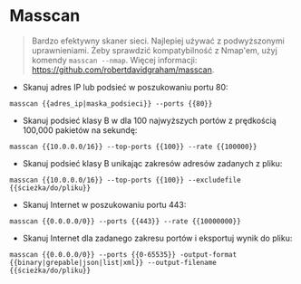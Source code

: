 # Masscan

> Bardzo efektywny skaner sieci.
> Najlepiej używać z podwyższonymi uprawnieniami. Żeby sprawdzić kompatybilność z Nmap'em, użyj komendy `masscan --nmap`.
> Więcej informacji: <https://github.com/robertdavidgraham/masscan>.

- Skanuj adres IP lub podsieć w poszukowaniu portu 80:

`masscan {{adres_ip|maska_podsieci}} --ports {{80}}`

- Skanuj podsieć klasy B w dla 100 najwyższych portów z prędkością 100,000 pakietów na sekundę:

`masscan {{10.0.0.0/16}} --top-ports {{100}} --rate {{100000}}`

- Skanuj podsieć klasy B unikając zakresów adresów zadanych z pliku:

`masscan {{10.0.0.0/16}} --top-ports {{100}} --excludefile {{ścieżka/do/pliku}}`

- Skanuj Internet w poszukowaniu portu 443:

`masscan {{0.0.0.0/0}} --ports {{443}} --rate {{10000000}}`

- Skanuj Internet dla zadanego zakresu portów i eksportuj wynik do pliku:

`masscan {{0.0.0.0/0}} --ports {{0-65535}} -output-format {{binary|grepable|json|list|xml}} --output-filename {{ścieżka/do/pliku}}`
